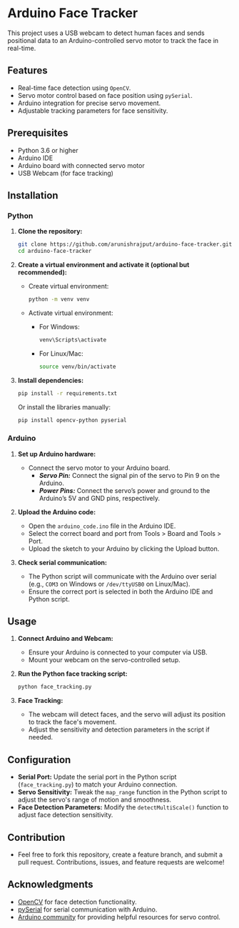 # Arduino Face Tracker

This project uses a USB webcam to detect human faces and sends positional data to an Arduino-controlled servo motor to track the face in real-time.

## Features

- Real-time face detection using `OpenCV`.
- Servo motor control based on face position using `pySerial`.
- Arduino integration for precise servo movement.
- Adjustable tracking parameters for face sensitivity.

## Prerequisites

- Python 3.6 or higher
- Arduino IDE
- Arduino board with connected servo motor
- USB Webcam (for face tracking)

## Installation

### Python

1. **Clone the repository:**

   ```bash
   git clone https://github.com/arunishrajput/arduino-face-tracker.git
   cd arduino-face-tracker
   ```

2. **Create a virtual environment and activate it (optional but recommended):**

   - Create virtual environment:

     ```bash
     python -m venv venv
     ```

   - Activate virtual environment:
     - For Windows:
       ```bash
       venv\Scripts\activate
       ```
     - For Linux/Mac:
       ```bash
       source venv/bin/activate
       ```

3. **Install dependencies:**

   ```bash
   pip install -r requirements.txt
   ```

   Or install the libraries manually:

   ```bash
   pip install opencv-python pyserial
   ```

### Arduino

1. **Set up Arduino hardware:**

   - Connect the servo motor to your Arduino board.
     - ***Servo Pin:*** Connect the signal pin of the servo to Pin 9 on the Arduino.
     - ***Power Pins:*** Connect the servo’s power and ground to the Arduino’s 5V and GND pins, respectively.

2. **Upload the Arduino code:**

   - Open the `arduino_code.ino` file in the Arduino IDE.
   - Select the correct board and port from Tools > Board and Tools > Port.
   - Upload the sketch to your Arduino by clicking the Upload button.

3. **Check serial communication:**

   - The Python script will communicate with the Arduino over serial (e.g., `COM3` on Windows or `/dev/ttyUSB0` on Linux/Mac).
   - Ensure the correct port is selected in both the Arduino IDE and Python script.

## Usage

1. **Connect Arduino and Webcam:**

   - Ensure your Arduino is connected to your computer via USB.
   - Mount your webcam on the servo-controlled setup.

2. **Run the Python face tracking script:**

   ```bash
   python face_tracking.py
   ```

3. **Face Tracking:**

   - The webcam will detect faces, and the servo will adjust its position to track the face's movement.
   - Adjust the sensitivity and detection parameters in the script if needed.

## Configuration

- **Serial Port:** Update the serial port in the Python script (`face_tracking.py`) to match your Arduino connection.
- **Servo Sensitivity:** Tweak the `map_range` function in the Python script to adjust the servo's range of motion and smoothness.
- **Face Detection Parameters:** Modify the `detectMultiScale()` function to adjust face detection sensitivity.

## Contribution

- Feel free to fork this repository, create a feature branch, and submit a pull request. Contributions, issues, and feature requests are welcome!

## Acknowledgments

- [OpenCV](https://opencv.org/) for face detection functionality.
- [pySerial](https://pyserial.readthedocs.io/en/latest/) for serial communication with Arduino.
- [Arduino community](https://www.arduino.cc/) for providing helpful resources for servo control.
